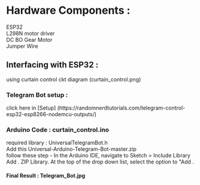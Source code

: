 <h1>Hardware Components :</h1>
<p>ESP32<br>
L298N motor driver<br>
DC BO Gear Motor<br>
Jumper Wire</p>
<h2>Interfacing with ESP32 :</h2>
<p>using curtain control ckt diagram (curtain_control.png) </p> 
<h3>Telegram Bot setup : </h3>
click here in [Setup] (https://randomnerdtutorials.com/telegram-control-esp32-esp8266-nodemcu-outputs/)
<h3>Arduino Code : curtain_control.ino</h3>
<p>required library : UniversalTelegramBot.h <br>
Add this Universal-Arduino-Telegram-Bot-master.zip <br>
follow these step - In the Arduino IDE, navigate to Sketch > Include Library <br>
Add . ZIP Library. At the top of the drop down list, select the option to "Add . </p>
<h4>Final Result : Telegram_Bot.jpg </b></h4>

